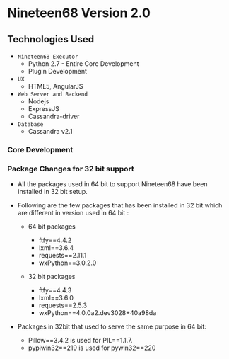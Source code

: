 # Nineteen68 Version 2.0

## Technologies Used
* `Nineteen68 Executor`
    * Python 2.7 - Entire Core Development
    * Plugin Development 
* `UX`
    * HTML5, AngularJS
* `Web Server and Backend`
    * Nodejs
    * ExpressJS
    * Cassandra-driver
* `Database`
    * Cassandra v2.1

### Core Development

### Package Changes for 32 bit support
* All the packages used in 64 bit to support Nineteen68 have been installed in 32 bit setup.

* Following are the few packages that has been installed in 32 bit which are different in version used in 64 bit :
    * 64 bit packages
        * ftfy==4.4.2
        * lxml==3.6.4
        * requests==2.11.1
        * wxPython==3.0.2.0
        
    * 32 bit packages                                           
        * ftfy==4.4.3                                                  
        * lxml==3.6.0
        * requests==2.5.3
        * wxPython==4.0.0a2.dev3028+40a98da  

* Packages in 32bit that used to serve the same purpose in 64 bit:
    * Pillow==3.4.2 is used for PIL==1.1.7.
    * pypiwin32==219 is used for pywin32==220

